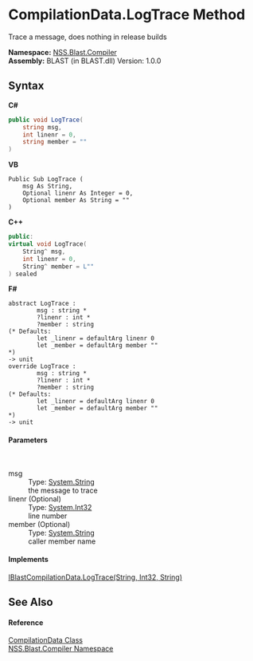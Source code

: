 # CompilationData.LogTrace Method 
 

Trace a message, does nothing in release builds

**Namespace:**&nbsp;<a href="26a25caa-f50b-92ad-f15c-dbb9db1493ae">NSS.Blast.Compiler</a><br />**Assembly:**&nbsp;BLAST (in BLAST.dll) Version: 1.0.0

## Syntax

**C#**<br />
``` C#
public void LogTrace(
	string msg,
	int linenr = 0,
	string member = ""
)
```

**VB**<br />
``` VB
Public Sub LogTrace ( 
	msg As String,
	Optional linenr As Integer = 0,
	Optional member As String = ""
)
```

**C++**<br />
``` C++
public:
virtual void LogTrace(
	String^ msg, 
	int linenr = 0, 
	String^ member = L""
) sealed
```

**F#**<br />
``` F#
abstract LogTrace : 
        msg : string * 
        ?linenr : int * 
        ?member : string 
(* Defaults:
        let _linenr = defaultArg linenr 0
        let _member = defaultArg member ""
*)
-> unit 
override LogTrace : 
        msg : string * 
        ?linenr : int * 
        ?member : string 
(* Defaults:
        let _linenr = defaultArg linenr 0
        let _member = defaultArg member ""
*)
-> unit 
```


#### Parameters
&nbsp;<dl><dt>msg</dt><dd>Type: <a href="https://docs.microsoft.com/dotnet/api/system.string" target="_blank" rel="noopener noreferrer">System.String</a><br />the message to trace</dd><dt>linenr (Optional)</dt><dd>Type: <a href="https://docs.microsoft.com/dotnet/api/system.int32" target="_blank" rel="noopener noreferrer">System.Int32</a><br />line number</dd><dt>member (Optional)</dt><dd>Type: <a href="https://docs.microsoft.com/dotnet/api/system.string" target="_blank" rel="noopener noreferrer">System.String</a><br />caller member name</dd></dl>

#### Implements
<a href="38edf714-b30a-43b9-499d-62e231013d0d">IBlastCompilationData.LogTrace(String, Int32, String)</a><br />

## See Also


#### Reference
<a href="52667f7e-8dc6-6543-e265-fdc90d6834fa">CompilationData Class</a><br /><a href="26a25caa-f50b-92ad-f15c-dbb9db1493ae">NSS.Blast.Compiler Namespace</a><br />